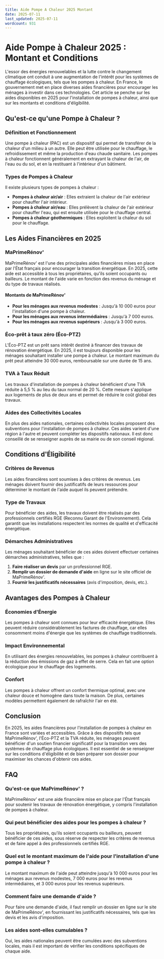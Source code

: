 ```yaml
---
title: Aide Pompe A Chaleur 2025 Montant
date: 2025-07-11
last_updated: 2025-07-11
wordcount: 931
---
```


# Aide Pompe à Chaleur 2025 : Montant et Conditions

L'essor des énergies renouvelables et la lutte contre le changement climatique ont conduit à une augmentation de l'intérêt pour les systèmes de chauffage écologiques, tels que les pompes à chaleur. En France, le gouvernement met en place diverses aides financières pour encourager les ménages à investir dans ces technologies. Cet article se penche sur les aides disponibles en 2025 pour l'installation de pompes à chaleur, ainsi que sur les montants et conditions d'éligibilité.

## Qu'est-ce qu'une Pompe à Chaleur ?

### Définition et Fonctionnement

Une pompe à chaleur (PAC) est un dispositif qui permet de transférer de la chaleur d'un milieu à un autre. Elle peut être utilisée pour le chauffage, le refroidissement et même la production d'eau chaude sanitaire. Les pompes à chaleur fonctionnent généralement en extrayant la chaleur de l'air, de l'eau ou du sol, et en la restituant à l'intérieur d'un bâtiment.

### Types de Pompes à Chaleur

Il existe plusieurs types de pompes à chaleur :

- **Pompes à chaleur air/air** : Elles extraient la chaleur de l'air extérieur pour chauffer l'air intérieur.
- **Pompes à chaleur air/eau** : Elles prélèvent la chaleur de l'air extérieur pour chauffer l'eau, qui est ensuite utilisée pour le chauffage central.
- **Pompes à chaleur géothermiques** : Elles exploitent la chaleur du sol pour le chauffage.

## Les Aides Financières en 2025

### MaPrimeRénov'

MaPrimeRénov' est l'une des principales aides financières mises en place par l'État français pour encourager la transition énergétique. En 2025, cette aide est accessible à tous les propriétaires, qu'ils soient occupants ou bailleurs. Le montant de l'aide varie en fonction des revenus du ménage et du type de travaux réalisés.

#### Montants de MaPrimeRénov'

- **Pour les ménages aux revenus modestes** : Jusqu'à 10 000 euros pour l'installation d'une pompe à chaleur.
- **Pour les ménages aux revenus intermédiaires** : Jusqu'à 7 000 euros.
- **Pour les ménages aux revenus supérieurs** : Jusqu'à 3 000 euros.

### Éco-prêt à taux zéro (Éco-PTZ)

L'Éco-PTZ est un prêt sans intérêt destiné à financer des travaux de rénovation énergétique. En 2025, il est toujours disponible pour les ménages souhaitant installer une pompe à chaleur. Le montant maximum du prêt peut atteindre 30 000 euros, remboursable sur une durée de 15 ans.

### TVA à Taux Réduit

Les travaux d'installation de pompes à chaleur bénéficient d'une TVA réduite à 5,5 % au lieu du taux normal de 20 %. Cette mesure s'applique aux logements de plus de deux ans et permet de réduire le coût global des travaux.

### Aides des Collectivités Locales

En plus des aides nationales, certaines collectivités locales proposent des subventions pour l'installation de pompes à chaleur. Ces aides varient d'une région à l'autre et peuvent compléter les dispositifs nationaux. Il est donc conseillé de se renseigner auprès de sa mairie ou de son conseil régional.

## Conditions d'Éligibilité

### Critères de Revenus

Les aides financières sont soumises à des critères de revenus. Les ménages doivent fournir des justificatifs de leurs ressources pour déterminer le montant de l'aide auquel ils peuvent prétendre.

### Type de Travaux

Pour bénéficier des aides, les travaux doivent être réalisés par des professionnels certifiés RGE (Reconnu Garant de l'Environnement). Cela garantit que les installations respectent les normes de qualité et d'efficacité énergétique.

### Démarches Administratives

Les ménages souhaitant bénéficier de ces aides doivent effectuer certaines démarches administratives, telles que :

1. **Faire réaliser un devis** par un professionnel RGE.
2. **Remplir un dossier de demande d'aide** en ligne sur le site officiel de MaPrimeRénov'.
3. **Fournir les justificatifs nécessaires** (avis d'imposition, devis, etc.).

## Avantages des Pompes à Chaleur

### Économies d'Énergie

Les pompes à chaleur sont connues pour leur efficacité énergétique. Elles peuvent réduire considérablement les factures de chauffage, car elles consomment moins d'énergie que les systèmes de chauffage traditionnels.

### Impact Environnemental

En utilisant des énergies renouvelables, les pompes à chaleur contribuent à la réduction des émissions de gaz à effet de serre. Cela en fait une option écologique pour le chauffage des logements.

### Confort

Les pompes à chaleur offrent un confort thermique optimal, avec une chaleur douce et homogène dans toute la maison. De plus, certaines modèles permettent également de rafraîchir l'air en été.

## Conclusion

En 2025, les aides financières pour l'installation de pompes à chaleur en France sont variées et accessibles. Grâce à des dispositifs tels que MaPrimeRénov', l'Éco-PTZ et la TVA réduite, les ménages peuvent bénéficier d'un soutien financier significatif pour la transition vers des systèmes de chauffage plus écologiques. Il est essentiel de se renseigner sur les conditions d'éligibilité et de bien préparer son dossier pour maximiser les chances d'obtenir ces aides.

## FAQ

### Qu'est-ce que MaPrimeRénov' ?

MaPrimeRénov' est une aide financière mise en place par l'État français pour soutenir les travaux de rénovation énergétique, y compris l'installation de pompes à chaleur.

### Qui peut bénéficier des aides pour les pompes à chaleur ?

Tous les propriétaires, qu'ils soient occupants ou bailleurs, peuvent bénéficier de ces aides, sous réserve de respecter les critères de revenus et de faire appel à des professionnels certifiés RGE.

### Quel est le montant maximum de l'aide pour l'installation d'une pompe à chaleur ?

Le montant maximum de l'aide peut atteindre jusqu'à 10 000 euros pour les ménages aux revenus modestes, 7 000 euros pour les revenus intermédiaires, et 3 000 euros pour les revenus supérieurs.

### Comment faire une demande d'aide ?

Pour faire une demande d'aide, il faut remplir un dossier en ligne sur le site de MaPrimeRénov', en fournissant les justificatifs nécessaires, tels que les devis et les avis d'imposition.

### Les aides sont-elles cumulables ?

Oui, les aides nationales peuvent être cumulées avec des subventions locales, mais il est important de vérifier les conditions spécifiques de chaque aide.